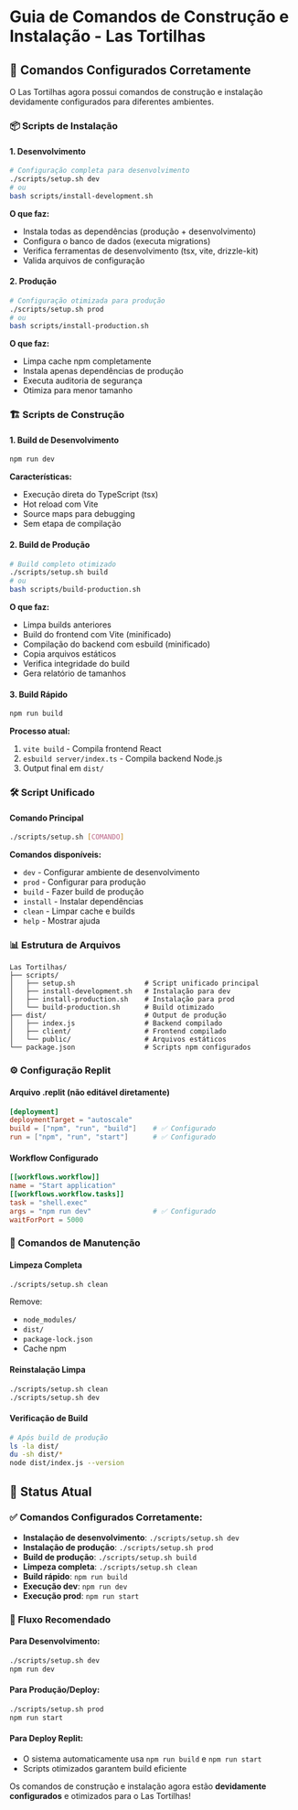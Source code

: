 # Guia de Comandos de Construção e Instalação - Las Tortilhas

## 🚀 Comandos Configurados Corretamente

O Las Tortilhas agora possui comandos de construção e instalação devidamente configurados para diferentes ambientes.

### 📦 Scripts de Instalação

#### 1. Desenvolvimento
```bash
# Configuração completa para desenvolvimento
./scripts/setup.sh dev
# ou
bash scripts/install-development.sh
```
**O que faz:**
- Instala todas as dependências (produção + desenvolvimento)
- Configura o banco de dados (executa migrations)
- Verifica ferramentas de desenvolvimento (tsx, vite, drizzle-kit)
- Valida arquivos de configuração

#### 2. Produção
```bash
# Configuração otimizada para produção
./scripts/setup.sh prod
# ou
bash scripts/install-production.sh
```
**O que faz:**
- Limpa cache npm completamente
- Instala apenas dependências de produção
- Executa auditoria de segurança
- Otimiza para menor tamanho

### 🏗️ Scripts de Construção

#### 1. Build de Desenvolvimento
```bash
npm run dev
```
**Características:**
- Execução direta do TypeScript (tsx)
- Hot reload com Vite
- Source maps para debugging
- Sem etapa de compilação

#### 2. Build de Produção
```bash
# Build completo otimizado
./scripts/setup.sh build
# ou
bash scripts/build-production.sh
```
**O que faz:**
- Limpa builds anteriores
- Build do frontend com Vite (minificado)
- Compilação do backend com esbuild (minificado)
- Copia arquivos estáticos
- Verifica integridade do build
- Gera relatório de tamanhos

#### 3. Build Rápido
```bash
npm run build
```
**Processo atual:**
1. `vite build` - Compila frontend React
2. `esbuild server/index.ts` - Compila backend Node.js
3. Output final em `dist/`

### 🛠️ Script Unificado

#### Comando Principal
```bash
./scripts/setup.sh [COMANDO]
```

**Comandos disponíveis:**
- `dev` - Configurar ambiente de desenvolvimento
- `prod` - Configurar para produção
- `build` - Fazer build de produção
- `install` - Instalar dependências
- `clean` - Limpar cache e builds
- `help` - Mostrar ajuda

### 📊 Estrutura de Arquivos

```
Las Tortilhas/
├── scripts/
│   ├── setup.sh                 # Script unificado principal
│   ├── install-development.sh   # Instalação para dev
│   ├── install-production.sh    # Instalação para prod
│   └── build-production.sh      # Build otimizado
├── dist/                        # Output de produção
│   ├── index.js                 # Backend compilado
│   ├── client/                  # Frontend compilado
│   └── public/                  # Arquivos estáticos
└── package.json                 # Scripts npm configurados
```

### ⚙️ Configuração Replit

#### Arquivo .replit (não editável diretamente)
```toml
[deployment]
deploymentTarget = "autoscale"
build = ["npm", "run", "build"]    # ✅ Configurado
run = ["npm", "run", "start"]      # ✅ Configurado
```

#### Workflow Configurado
```toml
[[workflows.workflow]]
name = "Start application"
[[workflows.workflow.tasks]]
task = "shell.exec"
args = "npm run dev"               # ✅ Configurado
waitForPort = 5000
```

### 🔧 Comandos de Manutenção

#### Limpeza Completa
```bash
./scripts/setup.sh clean
```
Remove:
- `node_modules/`
- `dist/`
- `package-lock.json`
- Cache npm

#### Reinstalação Limpa
```bash
./scripts/setup.sh clean
./scripts/setup.sh dev
```

#### Verificação de Build
```bash
# Após build de produção
ls -la dist/
du -sh dist/*
node dist/index.js --version
```

## 🎯 Status Atual

### ✅ Comandos Configurados Corretamente:
- **Instalação de desenvolvimento**: `./scripts/setup.sh dev`
- **Instalação de produção**: `./scripts/setup.sh prod`  
- **Build de produção**: `./scripts/setup.sh build`
- **Limpeza completa**: `./scripts/setup.sh clean`
- **Build rápido**: `npm run build`
- **Execução dev**: `npm run dev`
- **Execução prod**: `npm run start`

### 🔄 Fluxo Recomendado

#### Para Desenvolvimento:
```bash
./scripts/setup.sh dev
npm run dev
```

#### Para Produção/Deploy:
```bash
./scripts/setup.sh prod
npm run start
```

#### Para Deploy Replit:
- O sistema automaticamente usa `npm run build` e `npm run start`
- Scripts otimizados garantem build eficiente

Os comandos de construção e instalação agora estão **devidamente configurados** e otimizados para o Las Tortilhas!